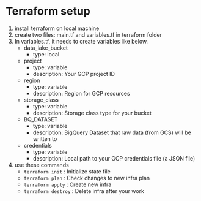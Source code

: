 # Terraform setup
1. install terraform on local machine
2. create two files: main.tf and variables.tf in terraform folder
3. In variables.tf, it needs to create variables like below.
    * data_lake_bucket
        * type: local
    * project
        * type: variable
        * description: Your GCP project ID
    * region
        * type: variable
        * description: Region for GCP resources
    * storage_class
        * type: variable
        * description: Storage class type for your bucket
    * BQ_DATASET
        * type: variable
        * description: BigQuery Dataset that raw data (from GCS) will be written to
    * credentials
        * type: variable
        * description: Local path to your GCP credentials file (a JSON file)
4. use these commands 
    * ```terraform init``` : Initialize state file
    * ```terraform plan``` : Check changes to new infra plan
    * ```terraform apply``` : Create new infra
    * ```terraform destroy``` : Delete infra after your work
